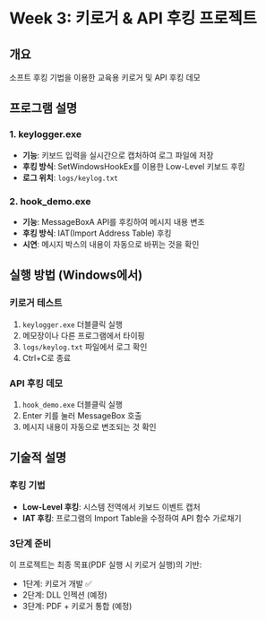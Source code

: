 # Week 3: 키로거 & API 후킹 프로젝트

## 개요
소프트 후킹 기법을 이용한 교육용 키로거 및 API 후킹 데모

## 프로그램 설명

### 1. keylogger.exe
- **기능**: 키보드 입력을 실시간으로 캡처하여 로그 파일에 저장
- **후킹 방식**: SetWindowsHookEx를 이용한 Low-Level 키보드 후킹
- **로그 위치**: `logs/keylog.txt`

### 2. hook_demo.exe  
- **기능**: MessageBoxA API를 후킹하여 메시지 내용 변조
- **후킹 방식**: IAT(Import Address Table) 후킹
- **시연**: 메시지 박스의 내용이 자동으로 바뀌는 것을 확인

## 실행 방법 (Windows에서)

### 키로거 테스트
1. `keylogger.exe` 더블클릭 실행
2. 메모장이나 다른 프로그램에서 타이핑
3. `logs/keylog.txt` 파일에서 로그 확인
4. Ctrl+C로 종료

### API 후킹 데모
1. `hook_demo.exe` 더블클릭 실행
2. Enter 키를 눌러 MessageBox 호출
3. 메시지 내용이 자동으로 변조되는 것 확인

## 기술적 설명

### 후킹 기법
- **Low-Level 후킹**: 시스템 전역에서 키보드 이벤트 캡처
- **IAT 후킹**: 프로그램의 Import Table을 수정하여 API 함수 가로채기

### 3단계 준비
이 프로젝트는 최종 목표(PDF 실행 시 키로거 실행)의 기반:
- 1단계: 키로거 개발 ✅
- 2단계: DLL 인젝션 (예정)
- 3단계: PDF + 키로거 통합 (예정)


